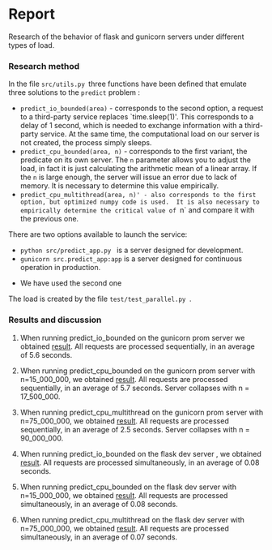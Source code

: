 # Report
Research of the behavior of flask and gunicorn servers under different types of load. 

### Research method

In the file `src/utils.py `three functions have been defined that emulate three solutions to the `predict` problem :
- `predict_io_bounded(area)` - corresponds to the second option, a request to a third-party service replaces `time.sleep(1)'. 
This corresponds to a delay of 1 second, which is needed to exchange information with a third-party service. 
At the same time, the computational load on our server is not created, the process simply sleeps. 
- `predict_cpu_bounded(area, n)` - corresponds to the first variant, the predicate on its own server. 
The `n` parameter allows you to adjust the load, in fact it is just calculating the arithmetic mean of a linear array. 
If the `n` is large enough, the server will issue an error due to lack of memory. 
It is necessary to determine this value empirically. 
- `predict_cpu_multithread(area, n)' - also corresponds to the first option, but optimized numpy code is used. 
It is also necessary to empirically determine the critical value of `n` and compare it with the previous one. 

There are two options available to launch the service: 
- `python src/predict_app.py ` is a server designed for development. 
- `gunicorn src.predict_app:app` is a server designed for continuous operation in production. 
* We have used the second one

The load is created by the file `test/test_parallel.py `.  


### Results and discussion
1) When running predict_io_bounded on the gunicorn prom server we obtained [result](https://github.com/MathewShuvarikov/pabd24/blob/main/log/test_gunicorn_predict_io_bounded.txt). 
All requests are processed sequentially, in an average of 5.6 seconds.

2) When running predict_cpu_bounded on the gunicorn prom server with n=15_000_000, we obtained [result](https://github.com/MathewShuvarikov/pabd24/blob/main/log/test_gunicorn_cpu_15mln.txt). 
All requests are processed sequentially, in an average of 5.7 seconds. Server collapses with n = 17_500_000.

3) When running predict_cpu_multithread on the gunicorn prom server with n=75_000_000, we obtained [result](https://github.com/MathewShuvarikov/pabd24/blob/main/log/test_gunicorn_mult_75mln.txt). 
All requests are processed sequentially, in an average of 2.5 seconds. Server collapses with n = 90_000_000.

4) When running predict_io_bounded on the flask dev server , we obtained [result](https://github.com/MathewShuvarikov/pabd24/blob/main/log/test_flask_predict_io_bounded.txt). 
All requests are processed simultaneously, in an average of 0.08 seconds.

5) When running predict_cpu_bounded on the flask dev server with n=15_000_000, we obtained [result](https://github.com/MathewShuvarikov/pabd24/blob/main/log/test_flask_predict_cpu_bounded.txt). 
All requests are processed simultaneously, in an average of 0.08 seconds.

6) When running predict_cpu_multithread on the flask dev server with n=75_000_000, we obtained [result](https://github.com/MathewShuvarikov/pabd24/blob/main/log/test_flask_predict_mult_bounded.txt). 
All requests are processed simultaneously, in an average of 0.07 seconds.



